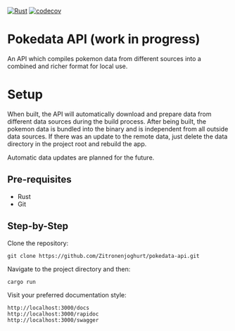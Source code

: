 [![Rust](https://github.com/Zitronenjoghurt/pokedata-api/actions/workflows/rust.yml/badge.svg)](https://github.com/Zitronenjoghurt/pokedata-api/actions/workflows/rust.yml)
[![codecov](https://codecov.io/gh/Zitronenjoghurt/pokedata-api/graph/badge.svg?token=UM6T22YO17)](https://codecov.io/gh/Zitronenjoghurt/pokedata-api)

# Pokedata API (work in progress)

An API which compiles pokemon data from different sources into a combined and richer format for local use.

# Setup

When built, the API will automatically download and prepare data from different data sources during the build process.
After being built, the pokemon data is bundled into the binary and is independent from all outside data sources.
If there was an update to the remote data, just delete the data directory in the project root and rebuild the app.

Automatic data updates are planned for the future.

## Pre-requisites

- Rust
- Git

## Step-by-Step

Clone the repository:

```
git clone https://github.com/Zitronenjoghurt/pokedata-api.git
```

Navigate to the project directory and then:

```
cargo run
```

Visit your preferred documentation style:

```
http://localhost:3000/docs
http://localhost:3000/rapidoc
http://localhost:3000/swagger
```
